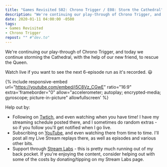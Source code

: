 ```yaml
---
title: "Games Revisited S02: Chrono Trigger / E08: Storm the Cathedral"
description: "We're continuing our play-through of Chrono Trigger, and today we continue storming the Cathedral, with the help of our new friend, to rescue the Queen."
date: 2020-01-11 04:00:00 -0500
tags:
- Games Revisited
- Chrono Trigger
repost: "" #"dev.to"
---
```


We're continuing our play-through of Chrono Trigger, and today we continue storming the Cathedral, with the help of our new friend, to rescue the Queen.

Watch live if you want to see the next 6-episode run as it's recorded. :smiley:
<!--more-->

{% include responsive-embed url="https://youtube.com/embed/j5C8Vz_CGwE" ratio="16:9" extra='frameborder="0" allow="accelerometer; autoplay; encrypted-media; gyroscope; picture-in-picture" allowfullscreen' %}

Help out by:
 * Following on [Twtich](https://twitch.tv/AnonJr_Live), and even watching when you have time! I have my streaming schedule posted there, and I sometimes do random extras - so if you follow you'll get notified when I go live.
 * Subscribing on [YouTube](http://www.youtube.com/channel/UCXafqhKHbkSUIrq0LAuu0tw), and even watching there from time to time. I'll post all my Live Stream replays there, as well as episodes and various other bits.
 * Support through [Stream Labs](https://streamlabs.com/anonjr_live) - this is pretty much running out of my back pocket. If you're enjoying the content, consider helping out with some of the costs by donating/tipping on my Stream Labs page.